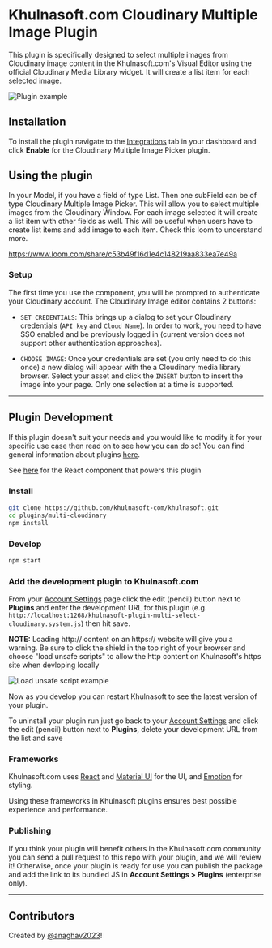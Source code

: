 # Khulnasoft.com Cloudinary Multiple Image Plugin

This plugin is specifically designed to select multiple images from Cloudinary image content in the Khulnasoft.com's Visual Editor using the official Cloudinary Media Library widget. It will create a list item for each selected image.

<img src="https://imgur.com/vpNzMud.gif" alt="Plugin example">

## Installation
To install the plugin navigate to the [Integrations](https://khulnasoft.com/app/integrations) tab in your dashboard and click **Enable** for the Cloudinary Multiple Image Picker plugin.

## Using the plugin

In your Model, if you have a field of type List. Then one subField can be of type Cloudinary Multiple Image Picker. This will allow you to select multiple images from the Cloudinary Window. For each image selected it will create a list item with other fields as well. 
This will be useful when users have to create list items and add image to each item.
Check this loom to understand more. 

https://www.loom.com/share/c53b49f16d1e4c148219aa833ea7e49a




### Setup

The first time you use the component, you will be prompted to authenticate your Cloudinary account. The Cloudinary Image editor contains 2 buttons:

- `SET CREDENTIALS`: This brings up a dialog to set your Cloudinary credentials (`API key` and `Cloud Name`). In order to work, you need to have SSO enabled and be previously logged in (current version does not support other authentication approaches).

- `CHOOSE IMAGE`: Once your credentials are set (you only need to do this once) a new dialog will appear with the a Cloudinary media library browser. Select your asset and click the `INSERT` button to insert the image into your page. Only one selection at a time is supported.

---

## Plugin Development
If this plugin doesn't suit your needs and you would like to modify it for your specific use case then read on to see how you can do so! You can find general information about plugins [here](https://www.khulnasoft.com/c/docs/plugins-overview).

See [here](src/CloudinaryImageEditor.tsx) for the React component that powers this plugin

### Install

```bash
git clone https://github.com/khulnasoft-com/khulnasoft.git
cd plugins/multi-cloudinary
npm install
```

### Develop

```bash
npm start
```

### Add the development plugin to Khulnasoft.com

From your [Account Settings](https://khulnasoft.com/account/space) page click the edit (pencil) button next to **Plugins** and enter the development URL for this plugin (e.g. `http://localhost:1268/khulnasoft-plugin-multi-select-cloudinary.system.js`) then hit save.

**NOTE:** Loading http:// content on an https:// website will give you a warning. Be sure to click the shield in the top right of your browser and choose "load unsafe scripts" to allow the http content on Khulnasoft's https site when devloping locally

<img alt="Load unsafe script example" src="https://i.stack.imgur.com/uSaLL.png">

Now as you develop you can restart Khulnasoft to see the latest version of your plugin.

To uninstall your plugin run just go back to your [Account Settings](https://khulnasoft.com/account/space) and click the edit (pencil) button next to **Plugins**, delete your development URL from the list and save

### Frameworks

Khulnasoft.com uses [React](https://github.com/facebook/react) and [Material UI](https://github.com/mui-org/material-ui) for the UI, and [Emotion](https://github.com/emotion-js/emotion) for styling.

Using these frameworks in Khulnasoft plugins ensures best possible experience and performance.

### Publishing

If you think your plugin will benefit others in the Khulnasoft.com community you can send a pull request to this repo with your plugin, and we will review it! Otherwise, once your plugin is ready for use you can publish the package and add the link to its bundled JS in **Account Settings > Plugins** (enterprise only).

---
## Contributors

Created by [@anaghav2023](https://github.com/anaghav2023)!
